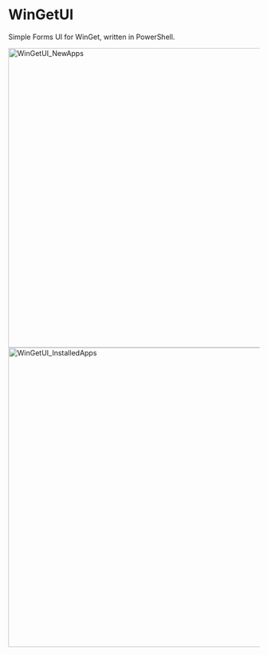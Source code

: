 # WinGetUI

Simple Forms UI for WinGet, written in PowerShell.

<img src="https://github.com/user-attachments/assets/cd333c81-7b63-4c62-b46c-ed84130a60bd" width="600px" alt="WinGetUI_NewApps">
<img src="https://github.com/user-attachments/assets/5ee887f4-7521-46e6-b232-64c35e90c333" width="600px" alt="WinGetUI_InstalledApps">
